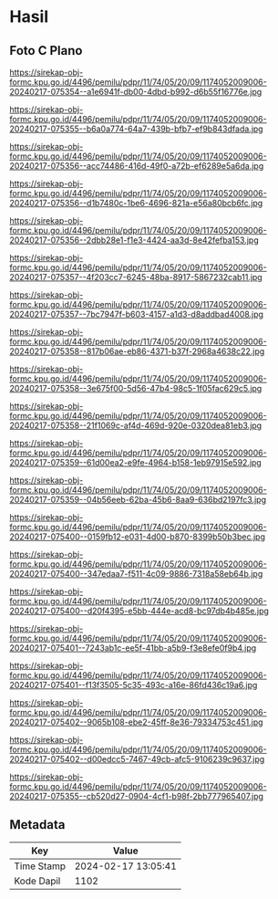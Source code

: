 # Hasil

## Foto C Plano

https://sirekap-obj-formc.kpu.go.id/4496/pemilu/pdpr/11/74/05/20/09/1174052009006-20240217-075354--a1e6941f-db00-4dbd-b992-d6b55f16776e.jpg

https://sirekap-obj-formc.kpu.go.id/4496/pemilu/pdpr/11/74/05/20/09/1174052009006-20240217-075355--b6a0a774-64a7-439b-bfb7-ef9b843dfada.jpg

https://sirekap-obj-formc.kpu.go.id/4496/pemilu/pdpr/11/74/05/20/09/1174052009006-20240217-075356--acc74486-416d-49f0-a72b-ef6289e5a6da.jpg

https://sirekap-obj-formc.kpu.go.id/4496/pemilu/pdpr/11/74/05/20/09/1174052009006-20240217-075356--d1b7480c-1be6-4696-821a-e56a80bcb6fc.jpg

https://sirekap-obj-formc.kpu.go.id/4496/pemilu/pdpr/11/74/05/20/09/1174052009006-20240217-075356--2dbb28e1-f1e3-4424-aa3d-8e42fefba153.jpg

https://sirekap-obj-formc.kpu.go.id/4496/pemilu/pdpr/11/74/05/20/09/1174052009006-20240217-075357--4f203cc7-6245-48ba-8917-5867232cab11.jpg

https://sirekap-obj-formc.kpu.go.id/4496/pemilu/pdpr/11/74/05/20/09/1174052009006-20240217-075357--7bc7947f-b603-4157-a1d3-d8addbad4008.jpg

https://sirekap-obj-formc.kpu.go.id/4496/pemilu/pdpr/11/74/05/20/09/1174052009006-20240217-075358--817b06ae-eb86-4371-b37f-2968a4638c22.jpg

https://sirekap-obj-formc.kpu.go.id/4496/pemilu/pdpr/11/74/05/20/09/1174052009006-20240217-075358--3e675f00-5d56-47b4-98c5-1f05fac629c5.jpg

https://sirekap-obj-formc.kpu.go.id/4496/pemilu/pdpr/11/74/05/20/09/1174052009006-20240217-075358--21f1069c-af4d-469d-920e-0320dea81eb3.jpg

https://sirekap-obj-formc.kpu.go.id/4496/pemilu/pdpr/11/74/05/20/09/1174052009006-20240217-075359--61d00ea2-e9fe-4964-b158-1eb97915e592.jpg

https://sirekap-obj-formc.kpu.go.id/4496/pemilu/pdpr/11/74/05/20/09/1174052009006-20240217-075359--04b56eeb-62ba-45b6-8aa9-636bd2197fc3.jpg

https://sirekap-obj-formc.kpu.go.id/4496/pemilu/pdpr/11/74/05/20/09/1174052009006-20240217-075400--0159fb12-e031-4d00-b870-8399b50b3bec.jpg

https://sirekap-obj-formc.kpu.go.id/4496/pemilu/pdpr/11/74/05/20/09/1174052009006-20240217-075400--347edaa7-f511-4c09-9886-7318a58eb64b.jpg

https://sirekap-obj-formc.kpu.go.id/4496/pemilu/pdpr/11/74/05/20/09/1174052009006-20240217-075400--d20f4395-e5bb-444e-acd8-bc97db4b485e.jpg

https://sirekap-obj-formc.kpu.go.id/4496/pemilu/pdpr/11/74/05/20/09/1174052009006-20240217-075401--7243ab1c-ee5f-41bb-a5b9-f3e8efe0f9b4.jpg

https://sirekap-obj-formc.kpu.go.id/4496/pemilu/pdpr/11/74/05/20/09/1174052009006-20240217-075401--f13f3505-5c35-493c-a16e-86fd436c19a6.jpg

https://sirekap-obj-formc.kpu.go.id/4496/pemilu/pdpr/11/74/05/20/09/1174052009006-20240217-075402--9065b108-ebe2-45ff-8e36-79334753c451.jpg

https://sirekap-obj-formc.kpu.go.id/4496/pemilu/pdpr/11/74/05/20/09/1174052009006-20240217-075402--d00edcc5-7467-49cb-afc5-9106239c9637.jpg

https://sirekap-obj-formc.kpu.go.id/4496/pemilu/pdpr/11/74/05/20/09/1174052009006-20240217-075355--cb520d27-0904-4cf1-b98f-2bb777965407.jpg


## Metadata

| Key        | Value               |
| ---------- | ------------------- |
| Time Stamp | 2024-02-17 13:05:41 |
| Kode Dapil | 1102                |



